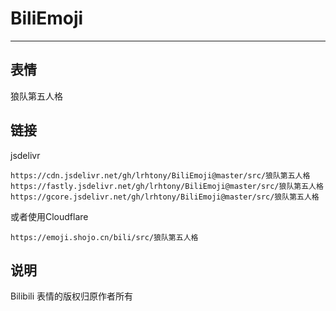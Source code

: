# BiliEmoji
---
## 表情
狼队第五人格
## 链接
jsdelivr
```
https://cdn.jsdelivr.net/gh/lrhtony/BiliEmoji@master/src/狼队第五人格
https://fastly.jsdelivr.net/gh/lrhtony/BiliEmoji@master/src/狼队第五人格
https://gcore.jsdelivr.net/gh/lrhtony/BiliEmoji@master/src/狼队第五人格
```
或者使用Cloudflare
```
https://emoji.shojo.cn/bili/src/狼队第五人格
```
## 说明
Bilibili 表情的版权归原作者所有
